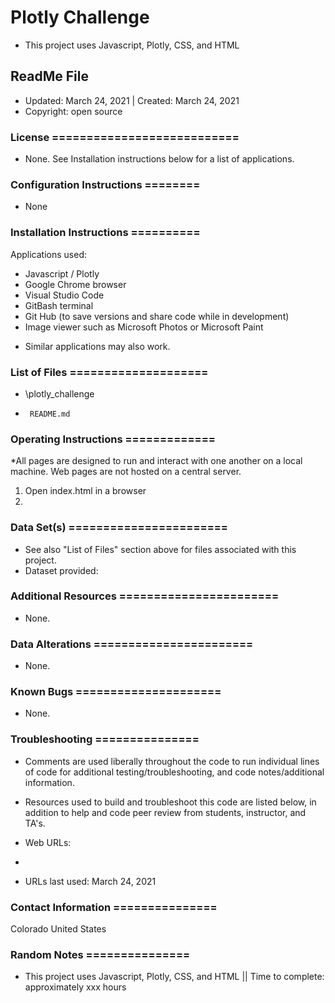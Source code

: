 # Plotly Challenge
* This project uses Javascript, Plotly, CSS, and HTML

## ReadMe File
* Updated: March 24, 2021 | Created: March 24, 2021
* Copyright: open source

### License ===========================
* None. See Installation instructions below for a list of applications.


### Configuration Instructions ========
* None


### Installation Instructions ==========
Applications used:

- Javascript / Plotly
- Google Chrome browser
- Visual Studio Code
- GitBash terminal
- Git Hub (to save versions and share code while in development)
- Image viewer such as Microsoft Photos or Microsoft Paint
* Similar applications may also work.



### List of Files ====================
* \plotly_challenge
*      README.md


### Operating Instructions =============
*All pages are designed to run and interact with one another on a local machine. Web pages are not hosted on a central server.

1. Open index.html in a browser
2. 



### Data Set(s) =======================
* See also "List of Files" section above for files associated with this project.
* Dataset provided: 


### Additional Resources =======================
* None.


###  Data Alterations =======================
* None.


###  Known Bugs =====================
* None.


### Troubleshooting ===============
* Comments are used liberally throughout the code to run individual lines of code for additional testing/troubleshooting, and code notes/additional information.

* Resources used to build and troubleshoot this code are listed below, in addition to help and code peer review from students, instructor, and TA's.

* Web URLs:
-

* URLs last used: March 24, 2021


###  Contact Information ===============
Colorado   United States


### Random Notes ===============
* This project uses Javascript, Plotly, CSS, and HTML  ||  Time to complete: approximately xxx hours
